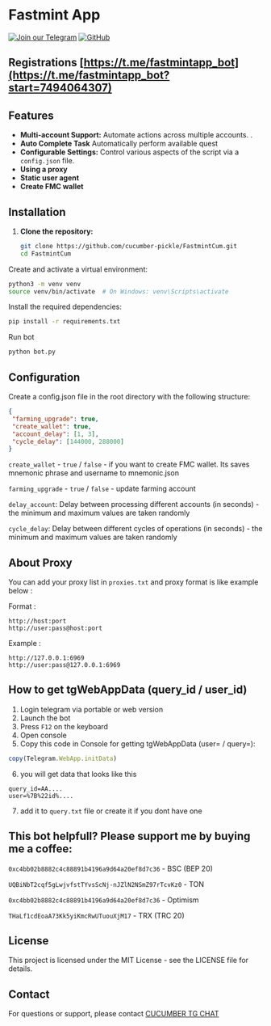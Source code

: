 # Fastmint App


[![Join our Telegram](https://img.shields.io/badge/Telegram-2CA5E0?style=for-the-badge&logo=telegram&logoColor=white)](https://t.me/cucumber_scripts)
[![GitHub](https://img.shields.io/badge/GitHub-181717?style=for-the-badge&logo=github&logoColor=white)](https://github.com/cucumber-pickle/Cucumber)

## Registrations [https://t.me/fastmintapp_bot](https://t.me/fastmintapp_bot?start=7494064307)


## Features

- **Multi-account Support:** Automate actions across multiple accounts. .
- **Auto Complete Task** Automatically perform available quest
- **Configurable Settings:** Control various aspects of the script via a `config.json` file.
- **Using a proxy**
- **Static user agent**
- **Create FMC wallet**

## Installation

1. **Clone the repository:**

   ```bash
   git clone https://github.com/cucumber-pickle/FastmintCum.git
   cd FastmintCum
   
Create and activate a virtual environment:

   ```bash
python3 -m venv venv
source venv/bin/activate  # On Windows: venv\Scripts\activate
   ```
Install the required dependencies:

   ```bash
pip install -r requirements.txt
   ```

Run bot
   ```bash
   python bot.py
   ```
## Configuration
Create a config.json file in the root directory with the following structure:
   ```json
{
    "farming_upgrade": true,
    "create_wallet": true,
    "account_delay": [1, 3],
    "cycle_delay": [144000, 288000]
}
   ```

`create_wallet` - `true` / `false` - if you want to create FMC wallet. Its saves mnemonic phrase and username to mnemonic.json

`farming_upgrade` - `true` / `false` - update farming account

`delay_account`: Delay between processing different accounts (in seconds) - the minimum and maximum values are taken randomly

`cycle_delay`: Delay between different cycles of operations (in seconds) - the minimum and maximum values are taken randomly

## About Proxy


You can add your proxy list in `proxies.txt` and proxy format is like example below :

Format :

```
http://host:port
http://user:pass@host:port
```

Example :

```
http://127.0.0.1:6969
http://user:pass@127.0.0.1:6969
```

## How to get tgWebAppData (query_id / user_id)

1. Login telegram via portable or web version
2. Launch the bot
3. Press `F12` on the keyboard 
4. Open console
5. Сopy this code in Console for getting tgWebAppData (user= / query=):

```javascript
copy(Telegram.WebApp.initData)
```

6. you will get data that looks like this

```
query_id=AA....
user=%7B%22id%....
```
7. add it to `query.txt` file or create it if you dont have one


## This bot helpfull?  Please support me by buying me a coffee: 

``` 0xc4bb02b8882c4c88891b4196a9d64a20ef8d7c36 ``` - BSC (BEP 20)

``` UQBiNbT2cqf5gLwjvfstTYvsScNj-nJZlN2NSmZ97rTcvKz0 ``` - TON

``` 0xc4bb02b8882c4c88891b4196a9d64a20ef8d7c36 ``` - Optimism

``` THaLf1cdEoaA73Kk5yiKmcRwUTuouXjM17 ``` - TRX (TRC 20)

## License
This project is licensed under the MIT License - see the LICENSE file for details.

## Contact
For questions or support, please contact [CUCUMBER TG CHAT](https://t.me/cucumber_scripts_chat)
